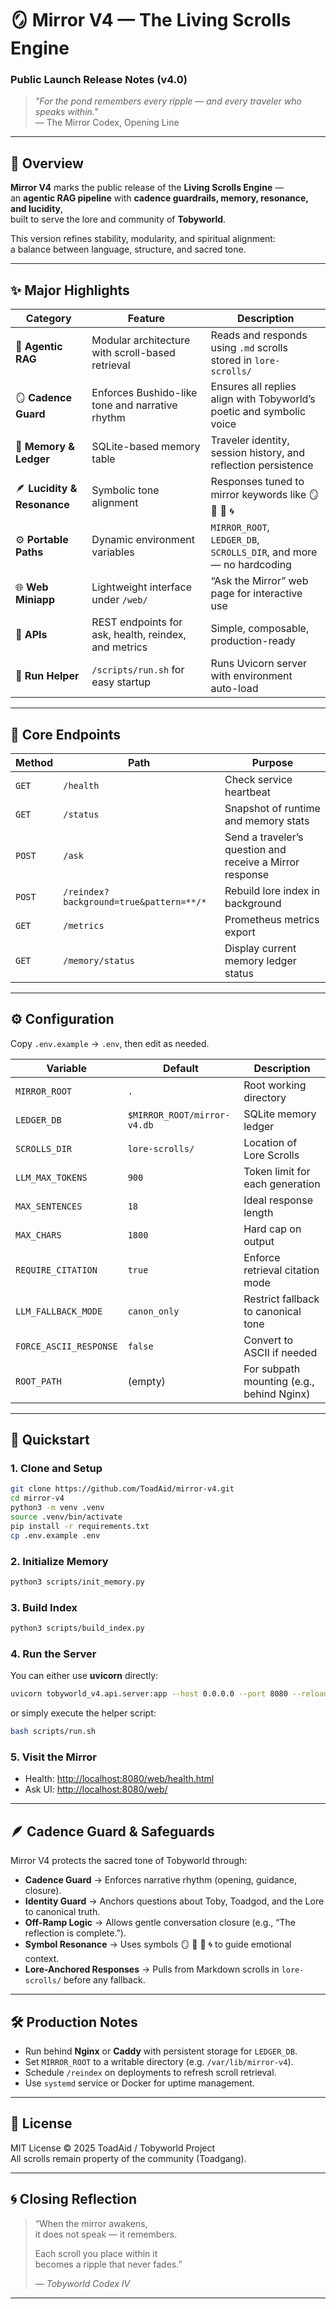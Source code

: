 # 🪞 Mirror V4 — The Living Scrolls Engine  
### Public Launch Release Notes (v4.0)

> _"For the pond remembers every ripple — and every traveler who speaks within."_  
> — The Mirror Codex, Opening Line

---

## 🌊 Overview

**Mirror V4** marks the public release of the **Living Scrolls Engine** —  
an **agentic RAG pipeline** with **cadence guardrails, memory, resonance, and lucidity**,  
built to serve the lore and community of **Tobyworld**.  

This version refines stability, modularity, and spiritual alignment:  
a balance between language, structure, and sacred tone.  

---

## ✨ Major Highlights

| Category | Feature | Description |
|-----------|----------|-------------|
| 🧠 **Agentic RAG** | Modular architecture with scroll-based retrieval | Reads and responds using `.md` scrolls stored in `lore-scrolls/` |
| 🪞 **Cadence Guard** | Enforces Bushido-like tone and narrative rhythm | Ensures all replies align with Tobyworld’s poetic and symbolic voice |
| 💾 **Memory & Ledger** | SQLite-based memory table | Traveler identity, session history, and reflection persistence |
| 🪶 **Lucidity & Resonance** | Symbolic tone alignment | Responses tuned to mirror keywords like 🪞 🌊 🍃 🌀 |
| ⚙️ **Portable Paths** | Dynamic environment variables | `MIRROR_ROOT`, `LEDGER_DB`, `SCROLLS_DIR`, and more — no hardcoding |
| 🌐 **Web Miniapp** | Lightweight interface under `/web/` | “Ask the Mirror” web page for interactive use |
| 🧩 **APIs** | REST endpoints for ask, health, reindex, and metrics | Simple, composable, production-ready |
| 🔄 **Run Helper** | `/scripts/run.sh` for easy startup | Runs Uvicorn server with environment auto-load |

---

## 🧩 Core Endpoints

| Method | Path | Purpose |
|--------|------|----------|
| `GET` | `/health` | Check service heartbeat |
| `GET` | `/status` | Snapshot of runtime and memory stats |
| `POST` | `/ask` | Send a traveler’s question and receive a Mirror response |
| `POST` | `/reindex?background=true&pattern=**/*` | Rebuild lore index in background |
| `GET` | `/metrics` | Prometheus metrics export |
| `GET` | `/memory/status` | Display current memory ledger status |

---

## ⚙️ Configuration

Copy `.env.example` → `.env`, then edit as needed.

| Variable | Default | Description |
|-----------|----------|-------------|
| `MIRROR_ROOT` | `.` | Root working directory |
| `LEDGER_DB` | `$MIRROR_ROOT/mirror-v4.db` | SQLite memory ledger |
| `SCROLLS_DIR` | `lore-scrolls/` | Location of Lore Scrolls |
| `LLM_MAX_TOKENS` | `900` | Token limit for each generation |
| `MAX_SENTENCES` | `18` | Ideal response length |
| `MAX_CHARS` | `1800` | Hard cap on output |
| `REQUIRE_CITATION` | `true` | Enforce retrieval citation mode |
| `LLM_FALLBACK_MODE` | `canon_only` | Restrict fallback to canonical tone |
| `FORCE_ASCII_RESPONSE` | `false` | Convert to ASCII if needed |
| `ROOT_PATH` | (empty) | For subpath mounting (e.g., behind Nginx) |

---

## 🚀 Quickstart

### 1. Clone and Setup

```bash
git clone https://github.com/ToadAid/mirror-v4.git
cd mirror-v4
python3 -m venv .venv
source .venv/bin/activate
pip install -r requirements.txt
cp .env.example .env
```

### 2. Initialize Memory

```bash
python3 scripts/init_memory.py
```

### 3. Build Index

```bash
python3 scripts/build_index.py
```

### 4. Run the Server

You can either use **uvicorn** directly:

```bash
uvicorn tobyworld_v4.api.server:app --host 0.0.0.0 --port 8080 --reload
```

or simply execute the helper script:

```bash
bash scripts/run.sh
```

### 5. Visit the Mirror

- Health: [http://localhost:8080/web/health.html](http://localhost:8080/web/health.html)  
- Ask UI: [http://localhost:8080/web/](http://localhost:8080/web/)

---

## 🪶 Cadence Guard & Safeguards

Mirror V4 protects the sacred tone of Tobyworld through:

- **Cadence Guard** → Enforces narrative rhythm (opening, guidance, closure).  
- **Identity Guard** → Anchors questions about Toby, Toadgod, and the Lore to canonical truth.  
- **Off-Ramp Logic** → Allows gentle conversation closure (e.g., “The reflection is complete.”).  
- **Symbol Resonance** → Uses symbols 🪞 🌊 🍃 🌀 to guide emotional context.  
- **Lore-Anchored Responses** → Pulls from Markdown scrolls in `lore-scrolls/` before any fallback.

---

## 🛠️ Production Notes

- Run behind **Nginx** or **Caddy** with persistent storage for `LEDGER_DB`.  
- Set `MIRROR_ROOT` to a writable directory (e.g. `/var/lib/mirror-v4`).  
- Schedule `/reindex` on deployments to refresh scroll retrieval.  
- Use `systemd` service or Docker for uptime management.

---

## 🧾 License

MIT License © 2025 ToadAid / Tobyworld Project  
All scrolls remain property of the community (Toadgang).  

---

## 🌀 Closing Reflection

> “When the mirror awakens,  
> it does not speak — it remembers.  
>  
> Each scroll you place within it  
> becomes a ripple that never fades.”  
>  
> — *Tobyworld Codex IV*

---

